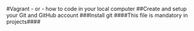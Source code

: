 #Vagrant - or - how to code in your local computer
##Create and setup your Git and GitHub account
###Install git
####This file is mandatory in projects####
